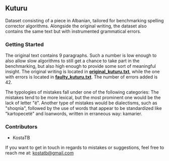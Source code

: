 ## Kuturu

Dataset consisting of a piece in Albanian, tailored for benchmarking spelling corrector algorithms.
Alongside the original writing, the dataset also contains the same text but with instrumented grammatical errors.

### Getting Started

The original text contains 9 paragraphs. Such a number is low enough to also allow slow algorithms
to still get a chance to take part in the benchmarking, but also high enough to provide some sort of meaningful insight.
The original writing is located in [**original_kuturu.txt**](original_kuturu.txt), while the one with errors is located in
[**faulty_kuturu.txt**](faulty_kuturu.txt). The number of errors added is 42.

The typologies of mistakes fall under one of the following categories:
The mistakes tend to be more lexical, but the most prominent one would be the lack of letter "ë".
Another type of mistakes would be dialectisms, such as "shoqnia", followed by the use of words that appear to be standardized like "kartopecetë" and loanwords, written in erraneous way: kamarier.


### Contributors

- KostaTB

If you want to get in touch in regards to mistakes or suggestions, feel free to reach me at: kostatb@gmail.com
